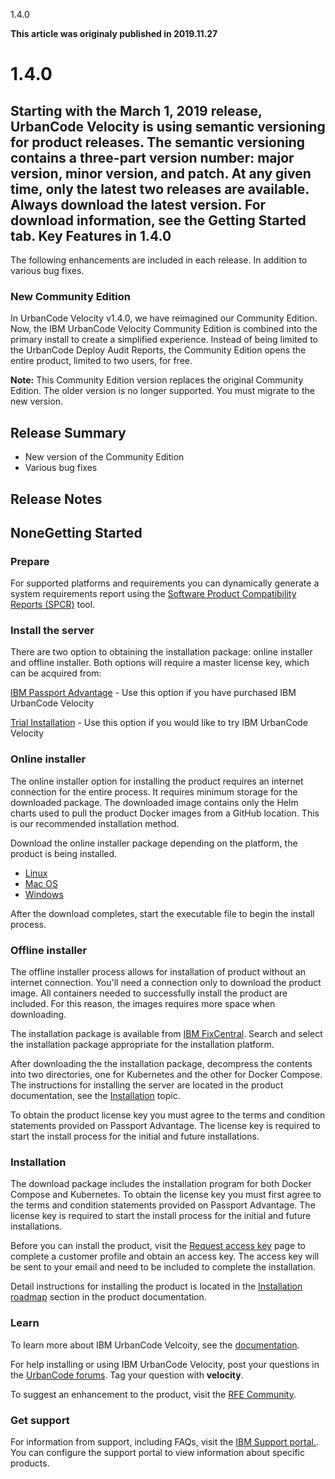 





1.4.0

**This article was originaly published in 2019.11.27**


1.4.0
=====




Starting with the March 1, 2019 release, UrbanCode Velocity is using semantic versioning for product releases. The semantic versioning contains a three-part version number: major version, minor version, and patch. At any given time, only the latest two releases are available. Always download the latest version. For download information, see the **Getting Started** tab.
Key Features in 1.4.0
---------------------


The following enhancements are included in each release. In addition to various bug fixes.
### New Community Edition


In UrbanCode Velocity v1.4.0, we have reimagined our Community Edition. Now, the IBM UrbanCode Velocity Community Edition is combined into the primary install to create a simplified experience. Instead of being limited to the UrbanCode Deploy Audit Reports, the Community Edition opens the entire product, limited to two users, for free.

**Note:** This Community Edition version replaces the original Community Edition. The older version is no longer supported. You must migrate to the new version.

Release Summary
---------------

  
* New version of the Community Edition
* Various bug fixes

Release Notes
-------------

  
NoneGetting Started
---------------

  
### Prepare


For supported platforms and requirements you can dynamically generate a system requirements report using the [Software Product Compatibility Reports (SPCR)](https://www.ibm.com/software/reports/compatibility/clarity/index.html) tool.
### Install the server


There are two option to obtaining the installation package: online installer and offline installer. Both options will require a master license key, which can be acquired from:

[IBM Passport Advantage](https://www.ibm.com/software/passportadvantage/) - Use this option if you have purchased IBM UrbanCode Velocity

[Trial Installation](https://www.uc-velocity.com/) - Use this option if you would like to try IBM UrbanCode Velocity
### Online installer


The online installer option for installing the product requires an internet connection for the entire process. It requires minimum storage for the downloaded package. The downloaded image contains only the Helm charts used to pull the product Docker images from a GitHub location. This is our recommended installation method.

Download the online installer package depending on the platform, the product is being installed.
* [Linux](https://public.dhe.ibm.com/software/products/UrbanCode/Velocity/latest/velocity-se-ibm-install-latest-linux)
* [Mac OS](https://public.dhe.ibm.com/software/products/UrbanCode/Velocity/latest/velocity-se-ibm-install-latest-macos)
* [Windows](https://public.dhe.ibm.com/software/products/UrbanCode/Velocity/latest/velocity-se-ibm-install-latest-win.exe)


After the download completes, start the executable file to begin the install process.
### Offline installer


The offline installer process allows for installation of product without an internet connection. You'll need a connection only to download the product image. All containers needed to successfully install the product are included. For this reason, the images requires more space when downloading.

The installation package is available from [IBM FixCentral](https://www-945.ibm.com/support/fixcentral/swg/selectFixes?parent=ibm%7ERational&product=ibm/Rational/IBM+UrbanCode+Velocity&release=All&platform=All&function=all). Search and select the installation package appropriate for the installation platform.

After downloading the the installation package, decompress the contents into two directories, one for Kubernetes and the other for Docker Compose. The instructions for installing the server are located in the product documentation, see the [Installation](https://www.ibm.com/support/knowledgecenter/SSCKX6_1.4.x/com.ibm.uvelocity.doc/topics/c_install_se_roadmap.html) topic.

To obtain the product license key you must agree to the terms and condition statements provided on Passport Advantage. The license key is required to start the install process for the initial and future installations.
### Installation


The download package includes the installation program for both Docker Compose and Kubernetes. To obtain the license key you must first agree to the terms and condition statements provided on Passport Advantage. The license key is required to start the install process for the initial and future installations.

Before you can install the product, visit the [Request access key](https://www.uc-velocity.com/) page to complete a customer profile and obtain an access key. The access key will be sent to your email and need to be included to complete the installation.

Detail instructions for installing the product is located in the [Installation roadmap](http://www.ibm.com/support/knowledgecenter/SSCKX6_1.4.x/com.ibm.insights.doc/topics/c_install_roadmap.html) section in the product documentation.
### Learn


To learn more about IBM UrbanCode Velcoity, see the [documentation](http://www-01.ibm.com/support/knowledgecenter/SSCKX6_1.4.x).

For help installing or using IBM UrbanCode Velocity, post your questions in the [UrbanCode forums](https://developer.ibm.com/answers/topics/velocity.html). Tag your question with **velocity**.

To suggest an enhancement to the product, visit the [RFE Community](http://www.ibm.com/developerworks/rfe/execute?use_case=submitRfe).
### Get support


For information from support, including FAQs, visit the [IBM Support portal.](https://www.ibm.com/support/home). You can configure the support portal to view information about specific products.




